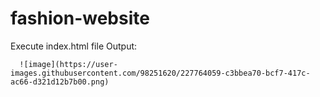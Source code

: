 # fashion-website
Execute index.html file
Output:

      ![image](https://user-images.githubusercontent.com/98251620/227764059-c3bbea70-bcf7-417c-ac66-d321d12b7b00.png)

